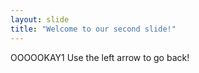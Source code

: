 ```yaml
---
layout: slide
title: "Welcome to our second slide!"
---
```

OOOOOKAY1
Use the left arrow to go back!

